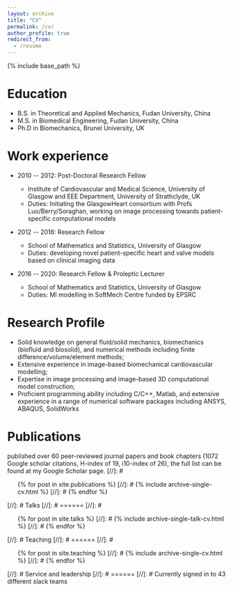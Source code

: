 ```yaml
---
layout: archive
title: "CV"
permalink: /cv/
author_profile: true
redirect_from:
  - /resume
---
```


{% include base_path %}

Education
======
* B.S. in Theoretical and Applied Mechanics, Fudan University, China
* M.S. in  Biomedical Engineering, Fudan University, China
* Ph.D in Biomechanics, Brunel University, UK

Work experience
======
* 2010 -- 2012: Post-Doctoral Research Fellow
  * Institute of Cardiovascular and Medical Science, University of Glasgow and EEE Department, University of Strathclyde, UK
  * Duties: Initiating the GlasgowHeart consortium with Profs Luo/Berry/Soraghan, working on image processing towards patient-specific computational models

* 2012 -- 2016: Research Fellow
  * School of Mathematics and Statistics, University of Glasgow
  * Duties: developing novel patient-specific heart and valve models based on clinical imaging data
  
* 2016 -- 2020: Research Fellow & Proleptic Lecturer
  * School of Mathematics and Statistics, University of Glasgow
  * Duties: MI modelling in SoftMech Centre funded by EPSRC
  
Research Profile
======
* Solid knowledge on general fluid/solid mechanics, biomechanics (biofluid and biosolid), and numerical methods including finite difference/volume/element methods;
* Extensive experience in image-based biomechanical cardiovascular modelling;
* Expertise in image processing and image-based 3D computational model construction;
* Proficient programming ability including C/C++, Matlab, and extensive experience in a range of numerical software packages including ANSYS, ABAQUS, SolidWorks

Publications
======
published over 60 peer-reviewed journal papers and book chapters (1072 Google scholar citations, H-index of 19, i10-index of 26), the full list can be found at my Google Scholar page.
[//]: # <ul>{% for post in site.publications %}
[//]: #   {% include archive-single-cv.html %}
[//]: # {% endfor %}</ul>
  
[//]: # Talks
[//]: # ======
[//]: # <ul>{% for post in site.talks %}
[//]: #  {% include archive-single-talk-cv.html %}
[//]: # {% endfor %}</ul>
  
[//]: # Teaching
[//]: # ======
[//]: # <ul>{% for post in site.teaching %}
[//]: #  {% include archive-single-cv.html %}
[//]: # {% endfor %}</ul>
  
[//]: # Service and leadership
[//]: # ======
[//]: #  Currently signed in to 43 different slack teams
